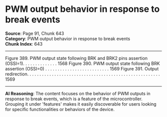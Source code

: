 # PWM output behavior in response to break events

**Source**: Page 91, Chunk 643  
**Category**: PWM output behavior in response to break events  
**Chunk Index**: 643

---

Figure 389. PWM output state following BRK and BRK2 pins assertion (OSSI=1). . . . . . . . . . . . . . 1568
Figure 390. PWM output state following BRK assertion (OSSI=0) . . . . . . . . . . . . . . . . . . . . . . . . . . 1569
Figure 391. Output redirection. . . . . . . . . . . . . . . . . . . . . . . . . . . . . . . . . . . . . . . . . . . . . . . . . . . . . . 1569

---

**AI Reasoning**: The content focuses on the behavior of PWM outputs in response to break events, which is a feature of the microcontroller. Grouping it under 'features' makes it easily discoverable for users looking for specific functionalities or behaviors of the device.
